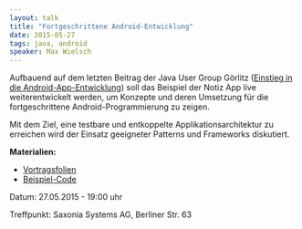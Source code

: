 ```yaml
---
layout: talk
title: "Fortgeschrittene Android-Entwicklung"
date: 2015-05-27
tags: java, android
speaker: Max Wielsch
---
```


Aufbauend auf dem letzten Beitrag der Java User Group Görlitz ([Einstieg in die Android-App-Entwicklung](http://www.jug-gr.de/2015/03/25/android.html)) soll das Beispiel der Notiz App live weiterentwickelt werden, um Konzepte und deren Umsetzung für die fortgeschrittene Android-Programmierung zu zeigen.

Mit dem Ziel, eine testbare und entkoppelte Applikationsarchitektur zu erreichen wird der Einsatz geeigneter Patterns und Frameworks diskutiert.

**Materialien:**

+ [Vortragsfolien](/downloads/juggr_advanced_android.pdf)
+ [Beispiel-Code](https://github.com/muxmax/JugGrNotesApp)

Datum: 27.05.2015 - 19:00 uhr

Treffpunkt: Saxonia Systems AG, Berliner Str. 63
